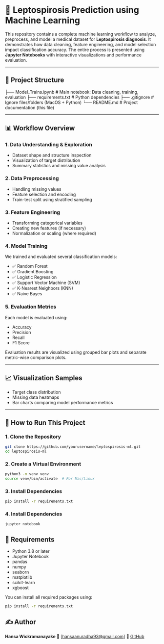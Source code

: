 # 🧠 Leptospirosis Prediction using Machine Learning

This repository contains a complete machine learning workflow to analyze, preprocess, and model a medical dataset for **Leptospirosis diagnosis**. It demonstrates how data cleaning, feature engineering, and model selection impact classification accuracy. The entire process is presented using **Jupyter Notebooks** with interactive visualizations and performance evaluation.

---

## 📂 Project Structure

├── Model_Trains.ipynb # Main notebook: Data cleaning, training, evaluation
├── requirements.txt # Python dependencies
├── .gitignore # Ignore files/folders (MacOS + Python)
└── README.md # Project documentation (this file)

---

## 📊 Workflow Overview

### 1. Data Understanding & Exploration

- Dataset shape and structure inspection
- Visualization of target distribution
- Summary statistics and missing value analysis

### 2. Data Preprocessing

- Handling missing values
- Feature selection and encoding
- Train-test split using stratified sampling

### 3. Feature Engineering

- Transforming categorical variables
- Creating new features (if necessary)
- Normalization or scaling (where required)

### 4. Model Training

We trained and evaluated several classification models:

- ✅ Random Forest
- ✅ Gradient Boosting
- ✅ Logistic Regression
- ✅ Support Vector Machine (SVM)
- ✅ K-Nearest Neighbors (KNN)
- ✅ Naive Bayes

### 5. Evaluation Metrics

Each model is evaluated using:

- Accuracy
- Precision
- Recall
- F1 Score

Evaluation results are visualized using grouped bar plots and separate metric-wise comparison plots.

---

## 📈 Visualization Samples

- Target class distribution
- Missing data heatmaps
- Bar charts comparing model performance metrics

---

## 🚀 How to Run This Project

### 1. Clone the Repository

```bash
git clone https://github.com/yourusername/leptospirosis-ml.git
cd leptospirosis-ml
```

### 2. Create a Virtual Environment

```bash
python3 -m venv venv
source venv/bin/activate  # For Mac/Linux
```

### 3. Install Dependencies

```bash
pip install -r requirements.txt
```

### 4. Install Dependencies

```bash
jupyter notebook
```

## 📌 Requirements

- Python 3.8 or later
- Jupyter Notebook
- pandas
- numpy
- seaborn
- matplotlib
- scikit-learn
- xgboost

You can install all required packages using:

````bash
pip install -r requirements.txt
````

## ✍️ Author

**Hansa Wickramanayake**
📧 [hansaanuradha93@gmail.com]
🐙 [GitHub](https://github.com/Hansaanuradha93)

